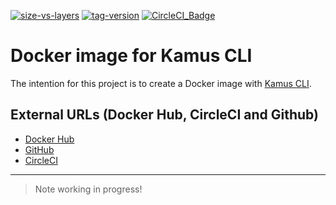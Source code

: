 [![size-vs-layers](https://images.microbadger.com/badges/image/lozanomatheus/docker_kamus_cli:0.2.7-25.svg)](https://microbadger.com/images/lozanomatheus/docker_kamus_cli:0.2.7-25 "Size vs Layers")
[![tag-version](https://images.microbadger.com/badges/version/lozanomatheus/docker_kamus_cli:0.2.7-25.svg)](https://microbadger.com/images/lozanomatheus/docker_kamus_cli:0.2.7-25 "Tag Version")
[![CircleCI_Badge](https://img.shields.io/circleci/build/github/LozanoMatheus/docker_kamus_cli/master.svg?style=plastic)](https://circleci.com/gh/LozanoMatheus/docker_kamus_cli/tree/master)

# Docker image for Kamus CLI

The intention for this project is to create a Docker image with [Kamus CLI](https://github.com/Soluto/kamus).

## External URLs (Docker Hub, CircleCI and Github)

* [Docker Hub](https://hub.docker.com/r/lozanomatheus/kamus_cli)
* [GitHub](https://github.com/LozanoMatheus/docker_kamus_cli)
* [CircleCI](https://circleci.com/gh/LozanoMatheus/docker_kamus_cli)

---

> Note working in progress!
